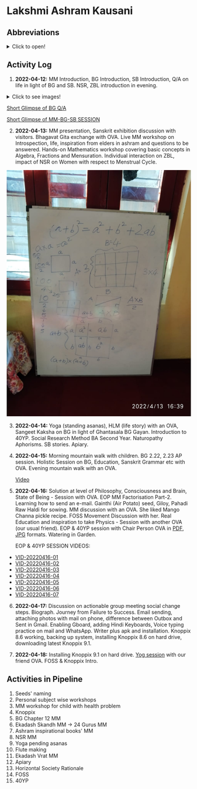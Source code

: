 # Lakshmi Ashram Kausani

## Abbreviations 

<details markdown='1'><summary>Click to open!</summary>

**BG**: Bhagavat Gita

**SB**: Shrimad Bhagavatam

**AP**: Anvaya Padcched

**MM**: Mind Mapping

**NSR**: Natural Solar Routine

**ZBL**: Zero Budget Life

**HLM**: Holistic Life Management

**40YP**: 40 Year Plan

**OVA**: Old Volunteer of Ashram

**EOP**: Economy of Permanence

**FOSS**: Free and Open Source Software

</details>

## Activity Log

1. **2022-04-12:** MM Introduction, BG Introduction, SB Introduction, Q/A on life in light of BG and SB. NSR, ZBL introduction in evening. 

<details markdown='1'><summary>Click to see images!</summary>

![IMG-20220412-WA0055](IMG-20220412-WA0055.jpg)

![IMG-20220412-WA0056](IMG-20220412-WA0056.jpg)

![IMG-20220412-WA0057](IMG-20220412-WA0057.jpg)

![IMG-20220412-WA0058](IMG-20220412-WA0058.jpg)

</details>

[Short Glimpse of BG Q/A](VID-20220412-01.mp4)

[Short Glimpse of MM-BG-SB SESSION](VID-20220412-02.mp4)

2. **2022-04-13:** MM presentation, Sanskrit exhibition discussion with visitors. Bhagavat Gita exchange with OVA. Live MM workshop on Introspection, life, inspiration from elders in ashram and questions to be answered. Hands-on Mathematics workshop covering basic concepts in Algebra, Fractions and Mensuration. Individual interaction on ZBL, impact of NSR on Women with respect to Menstrual Cycle. 

![IMG-20220413-WA0031](IMG-20220413-WA0031.jpg)

3. **2022-04-14:** Yoga (standing asanas), HLM (life story) with an OVA, Sangeet Kaksha on BG in light of Ghantasala BG Gayan. Introduction to 40YP. Social Research Method BA Second Year. Naturopathy Aphorisms. SB stories. Apiary. 

4. **2022-04-15:** Morning mountain walk with children. BG 2.22, 2.23 AP session. Holistic Session on BG, Education, Sanskrit Grammar etc with OVA. Evening mountain walk with an OVA. 

   [Video](VID-20220415-01.mp4)

5. **2022-04-16:** Solution at level of Philosophy, Consciousness and Brain, State of Being - Session with OVA. EOP MM Factorisation Part-2. Learning how to send an e-mail. Gainthi (Air Potato) seed, Giloy, Pahadi Raw Haldi for sowing. MM discussion with an OVA. She liked Mango Channa pickle recipe. FOSS Movement Discussion with her. Real Education and inspiration to take Physics - Session with another OVA (our usual friend). EOP & 40YP session with Chair Person OVA in [PDF](radhadidi-kantididi-eop-40yp-successfulexamples-2022-04-16.pdf), [JPG](radhadidi-kantididi-eop-40yp-successfulexamples-2022-04-16.jpg) formats. Watering in Garden. 

   EOP & 40YP SESSION VIDEOS: 
- [VID-20220416-01](VID-20220416-01.mp4)
- [VID-20220416-02](VID-20220416-02.mp4)
- [VID-20220416-03](VID-20220416-03.mp4)
- [VID-20220416-04](VID-20220416-04.mp4)
- [VID-20220416-05](VID-20220416-05.mp4)
- [VID-20220416-06](VID-20220416-06.mp4)
- [VID-20220416-07](VID-20220416-07.mp4)

6. **2022-04-17:** Discussion on actionable group meeting social change steps. Biograph. Journey from Failure to Success. Email sending, attaching photos with mail on phone, difference between Outbox and Sent in Gmail. Enabling Gboard, adding Hindi Keyboards, Voice typing practice on mail and WhatsApp. Writer plus apk and installation. Knoppix 8.6 working, backing up system, installing Knoppix 8.6 on hard drive, downloading latest Knoppix 9.1. 

7. **2022-04-18:** Installing Knoppix 9.1 on hard drive. [Yog session](VID-20220418-01.mp4) with our friend OVA. FOSS & Knoppix Intro. 

## Activities in Pipeline

1. Seeds' naming
2. Personal subject wise workshops
3. MM workshop for child with health problem
4. Knoppix
5. BG Chapter 12 MM 
6. Ekadash Skandh MM -> 24 Gurus MM
7. Ashram inspirational books' MM 
8. NSR MM 
9. Yoga pending asanas 
10. Flute making
11. Ekadash Vrat MM 
12. Apiary 
13. Horizontal Society Rationale
14. FOSS
15. 40YP

